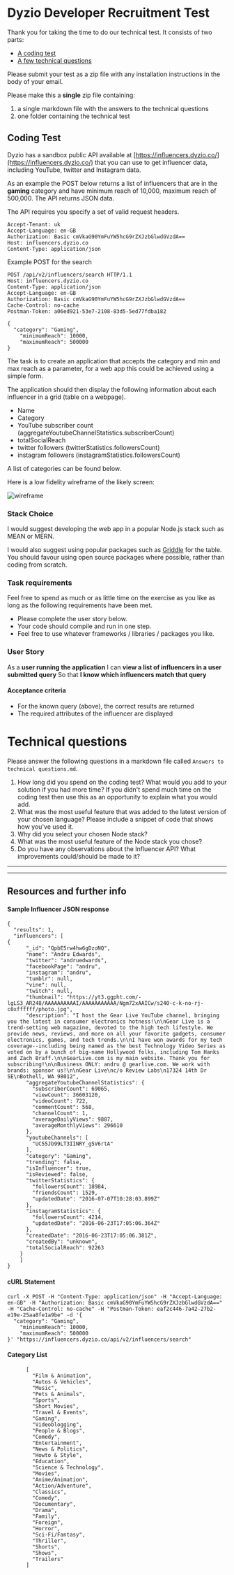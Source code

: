 # Dyzio Developer Recruitment Test



Thank you for taking the time to do our technical test. It consists of two parts:

* [A coding test](#coding-test)
* [A few technical questions](#technical-questions)

Please submit your test as a zip file with any installation instructions in the body of your email.

Please make this a **single** zip file containing:

1. a single markdown file with the answers to the technical questions
2. one folder containing the technical test

## Coding Test

Dyzio has a sandbox public API available at [https://influencers.dyzio.co/](https://influencers.dyzio.co/) that you can use to get influencer data, including YouTube, twitter and Instagram data.

As an example the POST below returns a list of influencers that are in the **gaming** category and have minimum reach of 10,000, maximum reach of 500,000. The API returns JSON data.

The API requires you specify a set of valid request headers.

    Accept-Tenant: uk
    Accept-Language: en-GB
    Authorization: Basic cmVkaG90YmFuYW5hcG9rZXJzbGlwdGVzdA==
    Host: influencers.dyzio.co
    Content-Type: application/json

Example POST for the search

    POST /api/v2/influencers/search HTTP/1.1
    Host: influencers.dyzio.co
    Content-Type: application/json
    Accept-Language: en-GB
    Authorization: Basic cmVkaG90YmFuYW5hcG9rZXJzbGlwdGVzdA==
    Cache-Control: no-cache
    Postman-Token: a06ed921-53e7-2108-83d5-5ed77fdba182

    {
      "category": "Gaming",
        "minimumReach": 10000,
        "maximumReach": 500000
    }

The task is to create an application that accepts the category and min and max reach as a parameter, for a web app this could be achieved using a simple form.

The application should then display the following information about each influencer in a grid (table on a webpage).

- Name
- Category
- YouTube subscriber count (aggregateYoutubeChannelStatistics.subscriberCount)
- totalSocialReach
- twitter followers (twitterStatistics.followersCount)
- instagram followers (instagramStatistics.followersCount)

A list of categories can be found below.

Here is a low fidelity wireframe of the likely screen:

![wireframe](images/wireframe.png?raw=true)

### Stack Choice

I would suggest developing the web app in a popular Node.js stack such as MEAN or MERN.

I would also suggest using popular packages such as [Griddle](http://griddlegriddle.github.io/Griddle/) for the table. You should favour using open source packages where possible, rather than coding from scratch.

### Task requirements

Feel free to spend as much or as little time on the exercise as you like as long as the following requirements have been met.

- Please complete the user story below.
- Your code should compile and run in one step.
- Feel free to use whatever frameworks / libraries / packages you like.

### User Story

As a **user running the application**
I can **view a list of influencers in a user submitted query**
So that **I know which influencers match that query**


#### Acceptance criteria

- For the known query (above), the correct results are returned
- The required attributes of the influencer are displayed

# Technical questions

Please answer the following questions in a markdown file called `Answers to technical questions.md`.

1. How long did you spend on the coding test? What would you add to your solution if you had more time? If you didn't spend much time on the coding test then use this as an opportunity to explain what you would add.
2. What was the most useful feature that was added to the latest version of your chosen language? Please include a snippet of code that shows how you've used it.
3. Why did you select your chosen Node stack?
4. What was the most useful feature of the Node stack you chose?
5. Do you have any observations about the Influencer API? What improvements could/should be made to it?



---
----


## Resources and further info

#### Sample Influencer JSON response

    {
      "results": 1,
      "influencers": [
    {
          "_id": "QpbE5rw4hw6gDzoNQ",
          "name": "Andru Edwards",
          "twitter": "andruedwards",
          "facebookPage": "andru",
          "instagram": "andru",
          "tumblr": null,
          "vine": null,
          "twitch": null,
          "thumbnail": "https://yt3.ggpht.com/-lgLS3_AR248/AAAAAAAAAAI/AAAAAAAAAAA/Ngm72xAAICw/s240-c-k-no-rj-c0xffffff/photo.jpg",
          "description": "I host the Gear Live YouTube channel, bringing you the latest in consumer electronics hotness!\n\nGear Live is a trend-setting web magazine, devoted to the high tech lifestyle. We provide news, reviews, and more on all your favorite gadgets, consumer electronics, games, and tech trends.\n\nI have won awards for my tech coverage--including being named as the best Technology Video Series as voted on by a bunch of big-name Hollywood folks, including Tom Hanks and Zach Braff.\n\nGearLive.com is my main website. Thank you for subscribing!\n\nBusiness ONLY: andru @ gearlive.com. We work with brands: sponsor us!\n\nGear Live\nc/o Review Labs\n17324 14th Dr SE\nBothell, WA 98012",
          "aggregateYoutubeChannelStatistics": {
            "subscriberCount": 69065,
            "viewCount": 36603120,
            "videoCount": 722,
            "commentCount": 568,
            "channelCount": 1,
            "averageDailyViews": 9887,
            "averageMonthlyViews": 296610
          },
          "youtubeChannels": [
            "UC55Jb99LT3IINRY_g5V6rtA"
          ],
          "category": "Gaming",
          "trending": false,
          "isInfluencer": true,
          "isReviewed": false,
          "twitterStatistics": {
            "followersCount": 18984,
            "friendsCount": 1529,
            "updatedDate": "2016-07-07T10:28:03.899Z"
          },
          "instagramStatistics": {
            "followersCount": 4214,
            "updatedDate": "2016-06-23T17:05:06.364Z"
          },
          "createdDate": "2016-06-23T17:05:06.381Z",
          "createdBy": "unknown",
          "totalSocialReach": 92263
        }
        ]
    }

#### cURL Statement

    curl -X POST -H "Content-Type: application/json" -H "Accept-Language: en-GB" -H "Authorization: Basic cmVkaG90YmFuYW5hcG9rZXJzbGlwdGVzdA==" -H "Cache-Control: no-cache" -H "Postman-Token: eaf2c446-7a42-27b2-e19e-25aa8fe1a9be" -d '{
      "category": "Gaming",
        "minimumReach": 10000,
        "maximumReach": 500000
    }' "https://influencers.dyzio.co/api/v2/influencers/search"

#### Category List


          [
            "Film & Animation",
            "Autos & Vehicles",
            "Music",
            "Pets & Animals",
            "Sports",
            "Short Movies",
            "Travel & Events",
            "Gaming",
            "Videoblogging",
            "People & Blogs",
            "Comedy",
            "Entertainment",
            "News & Politics",
            "Howto & Style",
            "Education",
            "Science & Technology",
            "Movies",
            "Anime/Animation",
            "Action/Adventure",
            "Classics",
            "Comedy",
            "Documentary",
            "Drama",
            "Family",
            "Foreign",
            "Horror",
            "Sci-Fi/Fantasy",
            "Thriller",
            "Shorts",
            "Shows",
            "Trailers"
          ]
